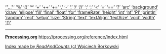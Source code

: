 [ ‘"..."’ ](https://openjdk.java.net/jeps/326)	[ ‘%’ ](https://processing.org/reference/modulo.html)	[ ‘()’ ](https://processing.org/reference/parentheses.html)	[ ‘*’ ](https://processing.org/reference/multiply.html)	[ ‘+’ ](https://processing.org/reference/addition.html)	[ ‘++’ ](https://processing.org/reference/increment.html)	[ ‘+=’ ](https://processing.org/reference/addassign.html)	[ ‘,’ ](https://processing.org/reference/comma.html)	[ ‘-’ ](https://processing.org/reference/minus.html)	[ ‘.’ ](https://processing.org/reference/dot.html)	[ ‘/’ ](https://processing.org/reference/divide.html)	[ ‘//’ ](https://processing.org/reference/comment.html)	[ ‘:’ ](https://processing.org/reference/conditional.html)	[ ‘;’ ](https://processing.org/reference/semicolon.html)	[ ‘<’ ](https://processing.org/reference/lessthan.html)	[ ‘=’ ](https://processing.org/reference/assign.html)	[ ‘==’ ](https://processing.org/reference/equality.html)	[ ‘?’ ](https://processing.org/reference/conditional.html)	[ ‘arc’ ](https://processing.org/reference/arc_.html)	[ ‘background’ ](https://processing.org/reference/background_.html)	[ ‘draw’ ](https://processing.org/reference/draw_.html)	[ ‘ellipse’ ](https://processing.org/reference/ellipse_.html)	[ ‘fill’ ](https://processing.org/reference/fill_.html)	[ ‘final’ ](https://processing.org/reference/final.html)	[ ‘float’ ](https://processing.org/reference/float.html)	[ ‘for’ ](https://processing.org/reference/for.html)	[ ‘frameRate’ ](https://processing.org/reference/frameRate.html)	[ ‘height’ ](https://processing.org/reference/height.html)	[ ‘int’ ](https://processing.org/reference/int.html)	[ ‘nf’ ](https://processing.org/reference/nf_.html)	[ ‘PI’ ](https://processing.org/reference/PI.html)	[ ‘println’ ](https://processing.org/reference/println_.html)	[ ‘random’ ](https://processing.org/reference/random_.html)	[ ‘rect’ ](https://processing.org/reference/rect_.html)	[ ‘setup’ ](https://processing.org/reference/setup_.html)	[ ‘size’ ](https://processing.org/reference/size_.html)	[ ‘String’ ](https://processing.org/reference/String.html)	[ ‘text’ ](https://processing.org/reference/text_.html)	[ ‘textAlign’ ](https://processing.org/reference/textAlign_.html)	[ ‘textSize’ ](https://processing.org/reference/textSize_.html)	[ ‘void’ ](https://processing.org/reference/void.html)	[ ‘width’ ](https://processing.org/reference/width.html)	[ ‘{}’ ](https://processing.org/reference/curlybraces.html)	


----
[__Processing.org__](http://Processing.org/) <https://processing.org/reference/index.html>


[Index made by _ReadAndCounts_ (c) Wojciech Borkowski](https://github.com/borkowsk/bookProcessingEN/tree/main/33_extensions/readandcounts)

